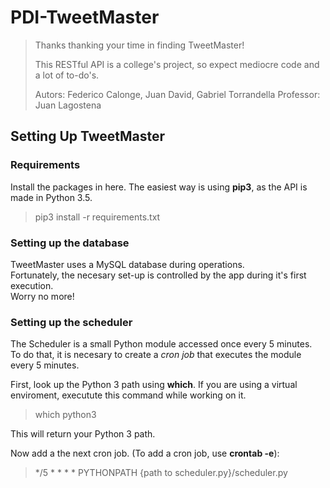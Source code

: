 # PDI-TweetMaster

>Thanks thanking your time in finding TweetMaster!
>
>This RESTful API is a college's project, so expect mediocre code and a lot of to-do's.
>
>Autors: Federico Calonge, Juan David, Gabriel Torrandella
>Professor: Juan Lagostena

## Setting Up TweetMaster

### Requirements

Install the packages in here. The easiest way is using **pip3**, as the API is made in Python 3.5.

>pip3 install -r requirements.txt

### Setting up the database

TweetMaster uses a MySQL database during operations.  
Fortunately, the necesary set-up is controlled by the app during it's first execution.  
Worry no more!

### Setting up the scheduler

The Scheduler is a small Python module accessed once every 5 minutes.  
To do that, it is necesary to create a _cron job_ that executes the module every 5 minutes.

First, look up the Python 3 path using **which**. If you are using a virtual enviroment, executute this command while working on it.  
>which python3

This will return your Python 3 path.

Now add a the next cron job. (To add a cron job, use **crontab -e**):  
>*/5 * * * * PYTHONPATH {path to scheduler.py}/scheduler.py
